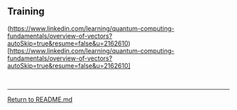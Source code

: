 
##  Training

(https://www.linkedin.com/learning/quantum-computing-fundamentals/overview-of-vectors?autoSkip=true&resume=false&u=2162610)[https://www.linkedin.com/learning/quantum-computing-fundamentals/overview-of-vectors?autoSkip=true&resume=false&u=2162610]


<br>
<hr>

[Return to README.md](README.md)